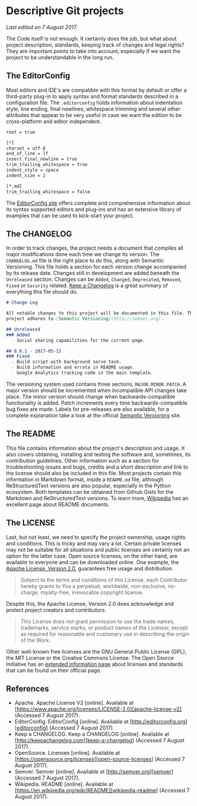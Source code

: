 # Descriptive Git projects
*Last edited on 7 August 2017.*

The Code itself is not enough. It certainly does the job, but what about project
description, standards, keeping track of changes and legal rights? They are
important points to take into account, especially if we want the project to be
understandable in the long run.

## The EditorConfig

Most editors and IDE's are compatible with this format by default or offer a
third-party plug-in to apply syntax and format standards described in a
configuration file. The `.editorconfig` holds information about indentation
style, line ending, final newlines, whitespace trimming and several other
attributes that appear to be very useful in case we want the edition to be
cross-platform and editor independent.

```bash
root = true

[*]
charset = utf-8
end_of_line = lf
insert_final_newline = true
trim_trailing_whitespace = true
indent_style = space
indent_size = 2

[*.md]
trim_trailing_whitespace = false
```

The [EditorConfig site][editorconfig] offers complete and comprehensive
information about its syntax supported editors and plug-ins and has an
extensive library of examples that can be used to kick-start your project.

## The CHANGELOG

In order to track changes, the project needs a document that compiles all major
modifications done each time we change its version. The `CHANGELOG.md` file is
the right place to do this, along with Semantic Versioning. This file holds a
section for each version change accompanied by its release date. Changes still
in development are added beneath the `Unreleased` section. Changes can be
`Added`, `Changed`, `Deprecated`, `Removed`, `Fixed` or `Security` related.
[Keep a Changelog][keep-a-changelog] is a great summary of everything this file
should do.

```markdown
# Change Log

All notable changes to this project will be documented in this file. This
project adheres to [Semantic Versioning](http://semver.org).

## Unreleased
### Added
  - Social sharing capabilities for the current page.

## 0.8.1 - 2017-05-12
### Fixed
  - Build script with background serve task.
  - Build information and errata in README usage.
  - Google Analytics tracking code in the main template.
```

The versioning system used contains three sections, `MAJOR.MINOR.PATCH`. A major
version should be incremented when incompatible API changes take place. The
minor version should change when backwards-compatible functionality is added.
Patch increments every time backwards-compatible bug fixes are made. Labels for
pre-releases are also available, for a complete explanation take a look at the
official [Semantic Versioning][semver] site.

## The README

This file contains information about the project's description and usage. It
also covers obtaining, installing and testing the software and, sometimes, its
contribution guidelines. Other information such as a section for troubleshooting
issues and bugs, credits and a short description and link to the license should
also be included in this file. Most projects contain this information in
Markdown format, inside a `README.md` file, although ReStructuredText versions
are also popular, especially in the Python ecosystem. Both templates can be
obtained from Github Gists for the Markdown and ReStructuredText versions. To
learn more, [Wikipedia][wikipedia-readme] has an excellent page about README
documents.

## The LICENSE

Last, but not least, we need to specify the project ownership, usage rights and
conditions. This is tricky and may vary a lot. Certain private licenses may not
be suitable for all situations and public licenses are certainly not an option
for the latter case. Open source licenses, on the other hand, are available to
everyone and can be downloaded online. One example, the
[Apache License, Version 2.0][apache-license-v2], guarantees free usage and
distribution.

> Subject to the terms and conditions of this License, each Contributor hereby
> grants to You a perpetual, worldwide, non-exclusive, no-charge, royalty-free,
> irrevocable copyright license.

Despite this, the Apache License, Version 2.0 does acknowledge and protect
project creators and contributors.

> This License does not grant permission to use the trade names, trademarks,
> service marks, or product names of the Licensor, except as required for
> reasonable and customary use in describing the origin of the Work.

Other well-known free licenses are the GNU General Public License (GPL), the MIT
License or the Creative Commons License. The Open Source Initiative has an
[extended information page][open-source-licenses] about licenses and standards
that can be found on their official page.

## References

  - Apache. Apache License V2 [online]. Available at
    [https://www.apache.org/licenses/LICENSE-2.0][apache-license-v2]
    (Accessed 7 August 2017).
  - EditorConfig. EditorConfig [online]. Available at
    [http://editorconfig.org][editorconfig]
    (Accessed 7 August 2017).
  - Keep a CHANGELOG. Keep a CHANGELOG [online]. Available at
    [http://keepachangelog.com][keep-a-changelog]
    (Accessed 7 August 2017).
  - OpenSource. Licenses [online]. Available at
    [https://opensource.org/licenses][open-source-licenses]
    (Accessed 7 August 2017).
  - Semver. Semver [online]. Available at
    [http://semver.org][semver]
    (Accessed 7 August 2017).
  - Wikipedia. README [online]. Available at
    [https://en.wikipedia.org/wiki/README][wikipedia-readme]
    (Accessed 7 August 2017).

[apache-license-v2]: https://www.apache.org/licenses/LICENSE-2.0
[editorconfig]: http://editorconfig.org
[keep-a-changelog]: http://keepachangelog.com
[open-source-licenses]: https://opensource.org/licenses
[semver]: http://semver.org
[wikipedia-readme]: https://en.wikipedia.org/wiki/README
